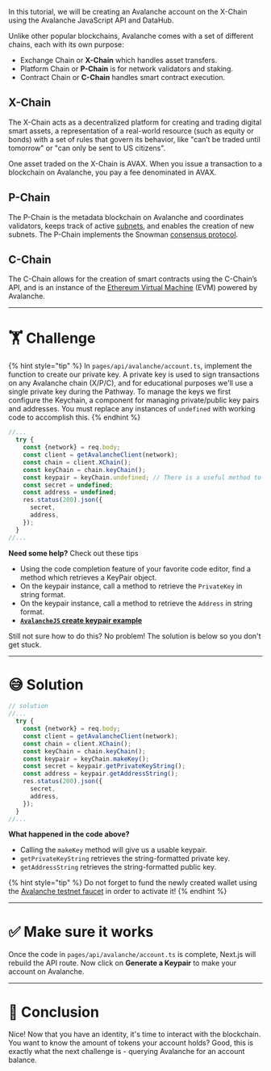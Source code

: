 In this tutorial, we will be creating an Avalanche account on the X-Chain using the Avalanche JavaScript API and DataHub.

Unlike other popular blockchains, Avalanche comes with a set of different chains, each with its own purpose:

- Exchange Chain or **X-Chain** which handles asset transfers.
- Platform Chain or **P-Chain** is for network validators and staking.
- Contract Chain or **C-Chain** handles smart contract execution.

## X-Chain

The X-Chain acts as a decentralized platform for creating and trading digital smart assets, a representation of a real-world resource (such as equity or bonds) with a set of rules that govern its behavior, like "can’t be traded until tomorrow" or "can only be sent to US citizens".

One asset traded on the X-Chain is AVAX. When you issue a transaction to a blockchain on Avalanche, you pay a fee denominated in AVAX.

## P-Chain

The P-Chain is the metadata blockchain on Avalanche and coordinates validators, keeps track of active [subnets](https://support.avax.network/en/articles/4064861-what-is-a-subnet), and enables the creation of new subnets. The P-Chain implements the Snowman [consensus protocol](https://docs.avax.network/learn/platform-overview/avalanche-consensus).

## C-Chain

The C-Chain allows for the creation of smart contracts using the C-Chain’s API, and is an instance of the [Ethereum Virtual Machine](https://ethereum.stackexchange.com/questions/268/ethereum-block-architecture/6413#6413) (EVM) powered by Avalanche.

---

# 🏋️ Challenge

{% hint style="tip" %}
In `pages/api/avalanche/account.ts`, implement the function to create our private key. A private key is used to sign transactions on any Avalanche chain (X/P/C), and for educational purposes we'll use a single private key during the Pathway. To manage the keys we first configure the Keychain, a component for managing private/public key pairs and addresses. You must replace any instances of `undefined` with working code to accomplish this.
{% endhint %}

```typescript
//...
  try {
    const {network} = req.body;
    const client = getAvalancheClient(network);
    const chain = client.XChain();
    const keyChain = chain.keyChain();
    const keypair = keyChain.undefined; // There is a useful method to use here
    const secret = undefined;
    const address = undefined;
    res.status(200).json({
      secret,
      address,
    });
  }
//...
```

**Need some help?** Check out these tips

- Using the code completion feature of your favorite code editor, find a method which retrieves a KeyPair object.
- On the keypair instance, call a method to retrieve the `PrivateKey` in string format.
- On the keypair instance, call a method to retrieve the `Address` in string format.
- [**`AvalancheJS` create keypair example**](https://github.com/ava-labs/avalanchejs/blob/master/examples/evm/createKeypair.ts)

Still not sure how to do this? No problem! The solution is below so you don't get stuck.

---

# 😅 Solution

```typescript
// solution
//...
  try {
    const {network} = req.body;
    const client = getAvalancheClient(network);
    const chain = client.XChain();
    const keyChain = chain.keyChain();
    const keypair = keyChain.makeKey();
    const secret = keypair.getPrivateKeyString();
    const address = keypair.getAddressString();
    res.status(200).json({
      secret,
      address,
    });
  }
//...
```

**What happened in the code above?**

- Calling the `makeKey` method will give us a usable keypair.
- `getPrivateKeyString` retrieves the string-formatted private key.
- `getAddressString` retrieves the string-formatted public key.

{% hint style="tip" %}
Do not forget to fund the newly created wallet using the [Avalanche testnet faucet](https://faucet.avax-test.network/) in order to activate it!
{% endhint %}

---

# ✅ Make sure it works

Once the code in `pages/api/avalanche/account.ts` is complete, Next.js will rebuild the API route. Now click on **Generate a Keypair** to make your account on Avalanche.

---

# 🏁 Conclusion

Nice! Now that you have an identity, it's time to interact with the blockchain.
You want to know the amount of tokens your account holds? Good, this is exactly what the next challenge is - querying Avalanche for an account balance.
